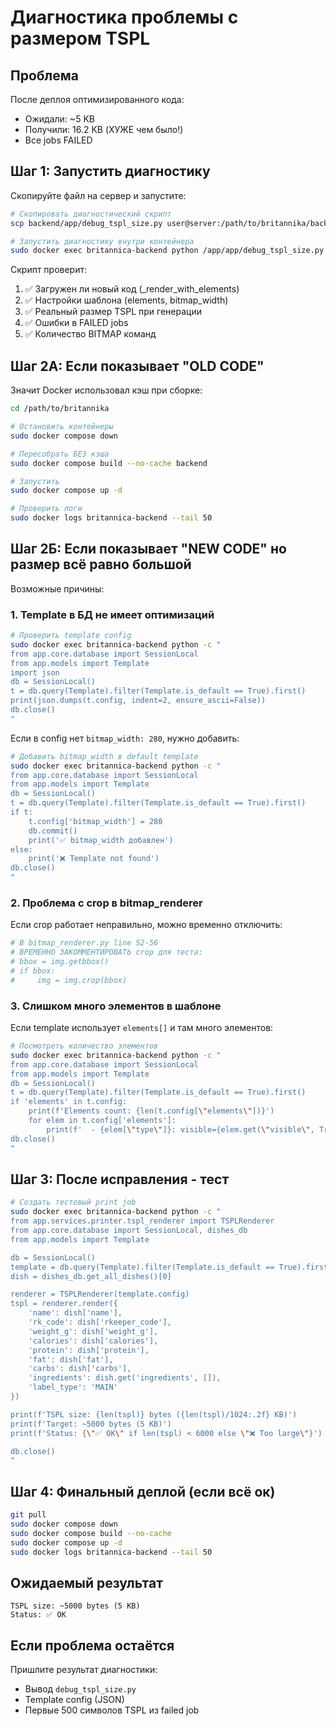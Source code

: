 # Диагностика проблемы с размером TSPL

## Проблема
После деплоя оптимизированного кода:
- Ожидали: ~5 KB
- Получили: 16.2 KB (ХУЖЕ чем было!)
- Все jobs FAILED

## Шаг 1: Запустить диагностику

Скопируйте файл на сервер и запустите:

```bash
# Скопировать диагностический скрипт
scp backend/app/debug_tspl_size.py user@server:/path/to/britannika/backend/app/

# Запустить диагностику внутри контейнера
sudo docker exec britannica-backend python /app/app/debug_tspl_size.py
```

Скрипт проверит:
1. ✅ Загружен ли новый код (_render_with_elements)
2. ✅ Настройки шаблона (elements, bitmap_width)
3. ✅ Реальный размер TSPL при генерации
4. ✅ Ошибки в FAILED jobs
5. ✅ Количество BITMAP команд

## Шаг 2А: Если показывает "OLD CODE"

Значит Docker использовал кэш при сборке:

```bash
cd /path/to/britannika

# Остановить контейнеры
sudo docker compose down

# Пересобрать БЕЗ кэша
sudo docker compose build --no-cache backend

# Запустить
sudo docker compose up -d

# Проверить логи
sudo docker logs britannica-backend --tail 50
```

## Шаг 2Б: Если показывает "NEW CODE" но размер всё равно большой

Возможные причины:

### 1. Template в БД не имеет оптимизаций

```bash
# Проверить template config
sudo docker exec britannica-backend python -c "
from app.core.database import SessionLocal
from app.models import Template
import json
db = SessionLocal()
t = db.query(Template).filter(Template.is_default == True).first()
print(json.dumps(t.config, indent=2, ensure_ascii=False))
db.close()
"
```

Если в config нет `bitmap_width: 280`, нужно добавить:

```bash
# Добавить bitmap_width в default template
sudo docker exec britannica-backend python -c "
from app.core.database import SessionLocal
from app.models import Template
db = SessionLocal()
t = db.query(Template).filter(Template.is_default == True).first()
if t:
    t.config['bitmap_width'] = 280
    db.commit()
    print('✅ bitmap_width добавлен')
else:
    print('❌ Template not found')
db.close()
"
```

### 2. Проблема с crop в bitmap_renderer

Если crop работает неправильно, можно временно отключить:

```python
# В bitmap_renderer.py line 52-56
# ВРЕМЕННО ЗАКОММЕНТИРОВАТЬ crop для теста:
# bbox = img.getbbox()
# if bbox:
#     img = img.crop(bbox)
```

### 3. Слишком много элементов в шаблоне

Если template использует `elements[]` и там много элементов:

```bash
# Посмотреть количество элементов
sudo docker exec britannica-backend python -c "
from app.core.database import SessionLocal
from app.models import Template
db = SessionLocal()
t = db.query(Template).filter(Template.is_default == True).first()
if 'elements' in t.config:
    print(f'Elements count: {len(t.config[\"elements\"])}')
    for elem in t.config['elements']:
        print(f'  - {elem[\"type\"]}: visible={elem.get(\"visible\", True)}')
db.close()
"
```

## Шаг 3: После исправления - тест

```bash
# Создать тестовый print job
sudo docker exec britannica-backend python -c "
from app.services.printer.tspl_renderer import TSPLRenderer
from app.core.database import SessionLocal, dishes_db
from app.models import Template

db = SessionLocal()
template = db.query(Template).filter(Template.is_default == True).first()
dish = dishes_db.get_all_dishes()[0]

renderer = TSPLRenderer(template.config)
tspl = renderer.render({
    'name': dish['name'],
    'rk_code': dish['rkeeper_code'],
    'weight_g': dish['weight_g'],
    'calories': dish['calories'],
    'protein': dish['protein'],
    'fat': dish['fat'],
    'carbs': dish['carbs'],
    'ingredients': dish.get('ingredients', []),
    'label_type': 'MAIN'
})

print(f'TSPL size: {len(tspl)} bytes ({len(tspl)/1024:.2f} KB)')
print(f'Target: ~5000 bytes (5 KB)')
print(f'Status: {\"✅ OK\" if len(tspl) < 6000 else \"❌ Too large\"}')

db.close()
"
```

## Шаг 4: Финальный деплой (если всё ок)

```bash
git pull
sudo docker compose down
sudo docker compose build --no-cache
sudo docker compose up -d
sudo docker logs britannica-backend --tail 50
```

## Ожидаемый результат

```
TSPL size: ~5000 bytes (5 KB)
Status: ✅ OK
```

## Если проблема остаётся

Пришлите результат диагностики:
- Вывод `debug_tspl_size.py`
- Template config (JSON)
- Первые 500 символов TSPL из failed job
